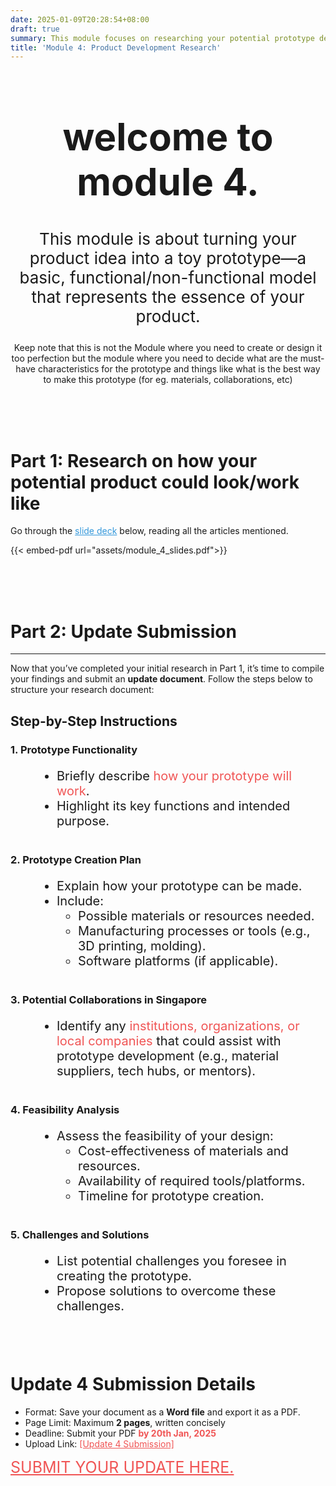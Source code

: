 ```yaml
---
date: 2025-01-09T20:28:54+08:00
draft: true
summary: This module focuses on researching your potential prototype design and characteristics.
title: 'Module 4: Product Development Research'
---
```


<div style="text-align: center;">
<h1 style="font-size:60px">welcome to module 4.</h1>
<p style="font-size:26px"> This module is about turning your product idea into a toy prototype—a basic, functional/non-functional model that represents the essence of your product.</b></p>
<p> Keep note that this is not the Module where you need to create or design it too perfection but the module where you need to decide what are the must-have characteristics for the prototype and things like what is the best way to make this prototype (for eg. materials, collaborations, etc)</p>
</div><br><br><br>

# Part 1: Research on how your potential product could look/work like

Go through the  <a style="color:#3498db" href="https://drive.google.com/file/d/1VrA0l5GDQKJSPasIZ0w6GHUqGqgUlkFW/view?usp=sharing">slide deck</a> below, reading all the articles mentioned. 


{{< embed-pdf url="assets/module_4_slides.pdf">}}

<br><br><br>

# Part 2: Update Submission

---

Now that you’ve completed your initial research in Part 1, it’s time to compile your findings and submit an <b>update document</b>. Follow the steps below to structure your research document:

## Step-by-Step Instructions

### 1. Prototype Functionality

<div style="font-size:20px; margin-bottom:40px; margin-left:40px">

- Briefly describe <span style="color:#F05555;">how your prototype will work</span>.
- Highlight its key functions and intended purpose.

</div>

### 2. Prototype Creation Plan

<div style="font-size:20px; margin-bottom:40px; margin-left:40px">

- Explain how your prototype can be made.
- Include:
    - Possible materials or resources needed.
    - Manufacturing processes or tools (e.g., 3D printing, molding).
    - Software platforms (if applicable).


</div>

### 3. Potential Collaborations in Singapore

<div style="font-size:20px; margin-bottom:40px; margin-left:40px">

- Identify any <span style="color:#F05555;">institutions, organizations, or local companies</span> that could assist with prototype development (e.g., material suppliers, tech hubs, or mentors).

</div>

### 4. Feasibility Analysis

<div style="font-size:20px; margin-bottom:40px; margin-left:40px">

- Assess the feasibility of your design:
    - Cost-effectiveness of materials and resources.
    - Availability of required tools/platforms.
    - Timeline for prototype creation.

</div>

### 5. Challenges and Solutions

<div style="font-size:20px; margin-bottom:40px; margin-left:40px">

- List potential challenges you foresee in creating the prototype.
- Propose solutions to overcome these challenges.

</div>

<br>

# Update 4 Submission Details

- Format: Save your document as a **Word file** and export it as a PDF.
- Page Limit: Maximum **2 pages**, written concisely
- Deadline: Submit your PDF <span style="color:#F05555;">**by 20th Jan, 2025**</a>
- Upload Link: <a href="https://docs.google.com/forms/d/1SoNspfQcZyXyl9hsn02r4R5ysxkUHxG8keVed456nTk/edit" style="color:#F05555;">[Update 4 Submission]</a>

<a style="color:#F05555;; font-size:25px;" href="https://docs.google.com/forms/d/1SoNspfQcZyXyl9hsn02r4R5ysxkUHxG8keVed456nTk/edit">SUBMIT YOUR UPDATE HERE.</a>